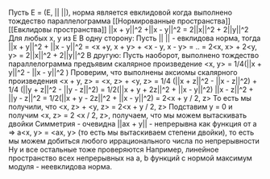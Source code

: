 Пусть E = (E, || ||), норма является евклидовой когда выполнено тождество параллелограмма [[Нормированные пространства]]
[[Евклидовы пространства]]
||x + y||^2 +||x - y||^2 = 2||x||^2 + 2||y||^2 
Для любых x, y из E
В одну сторону:
	Пусть || || - евклидова норма, тогда
	||x + y||^2 + ||x - y||^2 = <x +y, x + y> + <x - y, x - y> = .. = 2<x, x> + 2<y, y> = 2||x||^2 + 2||y||^2 
В другую:
	Пусть наоборот, выполнено тождество параллелограмма предъявим скалярное произведение
	<x, y> = 1/4(||x + y||^2 - ||x - y||^2 )
	Проверим, что выполнены аксиомы скалярного произведения
	<x + y, z> = <x, z> + <y, z> = 1/4 (||x + z||^2 - ||x - z||^2) + 1/4 (||y + z||^2 - ||y - z||^2) = 1/2(||x + y + 2z||^2 + ||x - y||^2)
	||x - z||^2 + ||y - z||^2 = 1/2(||x + y - 2z||^2 + ||x - y||^2) = 2<x + y / 2, z>
	То есть мы получили, что <x, z> + <y, z> = 2<x + y / 2, z>
	Подставим y = 0 и получим
	<x, z> = 2 <x / 2, z>, получаем, что мы можем вытаскивать двойки
	Симметрия - очевидна
	||ax + y|| - непрерывна как функция от a => a<x, y> = <ax, y> (то есть мы вытаскиваем степени двойки), то есть мы можем добиться любого иррационального числа по непрерывности
	Ну и все остальные тоже проверяются
Например, линейное пространство всех непрерывных на a, b функций с нормой максимум модуля - неевклидова норма.
